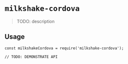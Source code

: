 # `milkshake-cordova`

> TODO: description

## Usage

```
const milkshakeCordova = require('milkshake-cordova');

// TODO: DEMONSTRATE API
```
